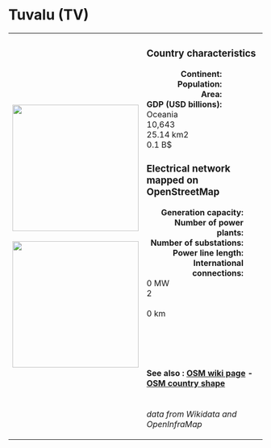 # Tuvalu (TV)

<table width="90%">
<tr>
<td>
<img src="https://upload.wikimedia.org/wikipedia/commons/3/38/Flag_of_Tuvalu.svg" width="250">
<br><br>
<img src="https://upload.wikimedia.org/wikipedia/commons/8/87/Tuvalu_in_its_region.svg" width="250"></td>
<td>
<h3>Country characteristics</h3>
<div style="display: inline-block;text-align:right;margin-right:30px;font-weight: bold;">
Continent:<br>Population:<br>Area:<br>GDP (USD billions):
</div>
<div style="display: inline-block;">
Oceania<br>10,643<br>25.14 km2<br>0.1 B$
</div>
<h3>Electrical network mapped on OpenStreetMap</h3>
<div style="display: inline-block;text-align:right;margin-right:30px;font-weight: bold;">Generation capacity:<br>
Number of power plants:<br>
Number of substations:<br>
Power line length:<br>
International connections:<br>
</div>
<div style="display: inline-block;">0 MW<br>
2<br>
<br>
0 km<br>
<br>
</div>

<br><br><h4>See also :
<a href="https://wiki.openstreetmap.org/wiki/Power_networks/Tuvalu" target="_blank">OSM wiki page</a> -
<a href="https://openstreetmap.org/relation/2177266" target="_blank">OSM country shape</a>
</h4>

<br><i>data from Wikidata and OpenInfraMap</i>
</td>
</tr>
</table>




